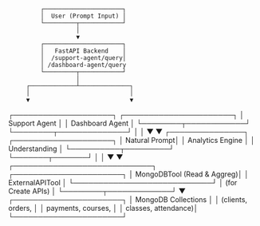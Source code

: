              ┌──────────────────────┐
             │  User (Prompt Input) │
             └─────────┬────────────┘
                       │
                       ▼
             ┌──────────────────────┐
             │   FastAPI Backend    │
             │  /support-agent/query│
             │ /dashboard-agent/query
             └─────────┬────────────┘
                       │
         ┌─────────────┴──────────────┐
         │                            │
         ▼                            ▼
┌────────────────────┐     ┌──────────────────────┐
│   Support Agent     │     │   Dashboard Agent     │
└────────┬────────────┘     └────────┬──────────────┘
         │                           │
         ▼                           ▼
┌───────────────┐         ┌────────────────────┐
│ Natural Prompt│         │   Analytics Engine │
│ Understanding │         └──────────┬─────────┘
└───────┬───────┘                    │
        │                            ▼
        ▼                ┌────────────────────────────┐
┌──────────────────────┐ │ MongoDBTool (Read & Aggreg)│
│ ExternalAPITool      │ └────────────────────────────┘
│ (for Create APIs)    │
└────────┬─────────────┘
         ▼
┌──────────────────────┐
│ MongoDB Collections  │
│ (clients, orders,    │
│  payments, courses,  │
│  classes, attendance)│
└──────────────────────┘
